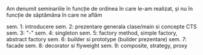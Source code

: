 Am denumit seminariile în funcție de ordinea în care le-am realizat, și nu în funcție de săptămâna în care ne aflăm


sem. 1: introducere
sem. 2: prezentare generala clase/main si concepte CTS
sem. 3: "-"
sem. 4: singleton
sem. 5: factory method, simple factory, abstract factory
sem. 6: builder si prototype (builder prezentare)
sem. 7: facade
sem. 8: decorator si flyweight
sem. 9: composite, strategy, proxy
